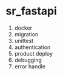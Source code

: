 # sr_fastapi
1. docker
2. migration
3. unittest
4. authentication
5. product deploy
6. debugging
7. error handle